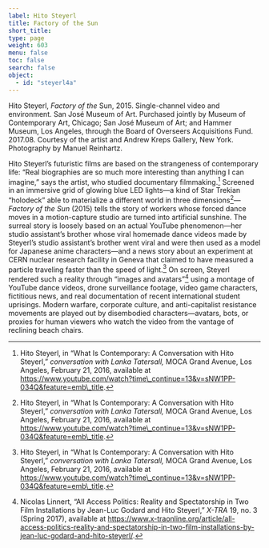 ```yaml
---
label: Hito Steyerl
title: Factory of the Sun
short_title:
type: page
weight: 603
menu: false
toc: false
search: false
object:
  - id: "steyerl4a"
---
```


Hito Steyerl, *Factory of the* Sun, 2015. Single-channel video and environment. San José Museum of Art. Purchased jointly by Museum of Contemporary Art, Chicago; San José Museum of Art; and Hammer Museum, Los Angeles, through the Board of Overseers Acquisitions Fund. 2017.08. Courtesy of the artist and Andrew Kreps Gallery, New York. Photography by Manuel Reinhartz.

Hito Steyerl’s futuristic films are based on the strangeness of contemporary life: “Real biographies are so much more interesting than anything I can imagine,” says the artist, who studied documentary filmmaking.[^1] Screened in an immersive grid of glowing blue LED lights—a kind of Star Trekian “holodeck” able to materialize a different world in three dimensions[^2]—*Factory of the Sun* (2015) tells the story of workers whose forced dance moves in a motion-capture studio are turned into artificial sunshine. The surreal story is loosely based on an actual YouTube phenomenon—her studio assistant’s brother whose viral homemade dance videos made by Steyerl’s studio assistant’s brother went viral and were then used as a model for Japanese anime characters—and a news story about an experiment at CERN nuclear research facility in Geneva that claimed to have measured a particle traveling faster than the speed of light.[^3] On screen, Steyerl rendered such a reality through “images and avatars”[^4] using a montage of YouTube dance videos, drone surveillance footage, video game characters, fictitious news, and real documentation of recent international student uprisings. Modern warfare, corporate culture, and anti-capitalist resistance movements are played out by disembodied characters—avatars, bots, or proxies for human viewers who watch the video from the vantage of reclining beach chairs.

[^1]: Hito Steyerl, in “What Is Contemporary: A Conversation with Hito Steyerl,” *conversation with Lanka Tatersall,* MOCA Grand Avenue, Los Angeles, February 21, 2016, available at https://www.youtube.com/watch?time\_continue=13&v=sNW1PP-034Q&feature=emb\_title.

[^2]: Hito Steyerl, in “What Is Contemporary: A Conversation with Hito Steyerl,” *conversation with Lanka Tatersall,* MOCA Grand Avenue, Los Angeles, February 21, 2016, available at https://www.youtube.com/watch?time\_continue=13&v=sNW1PP-034Q&feature=emb\_title.

[^3]: Hito Steyerl, in “What Is Contemporary: A Conversation with Hito Steyerl,” *conversation with Lanka Tatersall,* MOCA Grand Avenue, Los Angeles, February 21, 2016, available at https://www.youtube.com/watch?time\_continue=13&v=sNW1PP-034Q&feature=emb\_title.

[^4]: Nicolas Linnert, “All Access Politics: Reality and Spectatorship in Two Film Installations by Jean-Luc Godard and Hito Steyerl,” *X-TRA* 19, no. 3 (Spring 2017), available at https://www.x-traonline.org/article/all-access-politics-reality-and-spectatorship-in-two-film-installations-by-jean-luc-godard-and-hito-steyerl/.
